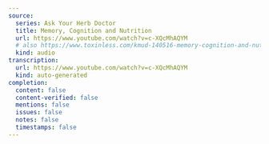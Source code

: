 ```yaml
---
source:
  series: Ask Your Herb Doctor
  title: Memory, Cognition and Nutrition
  url: https://www.youtube.com/watch?v=c-XQcMhAQYM
  # also https://www.toxinless.com/kmud-140516-memory-cognition-and-nutrition.mp3
  kind: audio
transcription:
  url: https://www.youtube.com/watch?v=c-XQcMhAQYM
  kind: auto-generated
completion:
  content: false
  content-verified: false
  mentions: false
  issues: false
  notes: false
  timestamps: false
---
```

